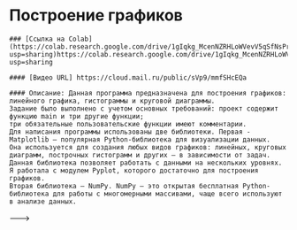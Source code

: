  # Построение графиков

    ### [Ссылка на Colab](https://colab.research.google.com/drive/1gIqkg_McenNZRHLoWVevV5qSfNsPraVO?usp=sharing)https://colab.research.google.com/drive/1gIqkg_McenNZRHLoWVevV5qSfNsPraVO?usp=sharing

    #### [Видео URL] https://cloud.mail.ru/public/sVp9/mmfSHcEQa  

    #### Описание: Данная программа предназначена для построения графиков: линейного графика, гистограммы и круговой диаграммы. 
    Задание было выполнено с учетом основных требований: проект содержит функцию main и три другие функции; 
    три обязательные пользовательские функции имеют комментарии. 
    Для написания программы использованы две библиотеки. Первая - Matplotlib — популярная Python-библиотека для визуализации данных. 
    Она используется для создания любых видов графиков: линейных, круговых диаграмм, построчных гистограмм и других — в зависимости от задач. 
    Данная библиотека позволяет работать с данными на нескольких уровнях. Я работала с модулем Pyplot, которого достаточно для построения графиков. 
    Вторая библиотека — NumPy. NumPy — это открытая бесплатная Python-библиотека для работы с многомерными массивами, чаще всего используют в анализе данных.

--->
